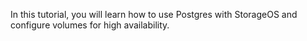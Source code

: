In this tutorial, you will learn how to use Postgres with StorageOS and configure volumes for high availability.
